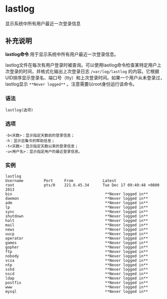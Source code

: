 #  lastlog

显示系统中所有用户最近一次登录信息

##  补充说明

**lastlog命令** 用于显示系统中所有用户最近一次登录信息。

lastlog文件在每次有用户登录时被查询。可以使用lastlog命令检查某特定用户上次登录的时间，并格式化输出上次登录日志 `
/var/log/lastlog ` 的内容。它根据UID排序显示登录名、端口号（tty）和上次登录时间。如果一个用户从未登录过，lastlog显示 `
**Never logged** ` 。注意需要以root身份运行该命令。

###  语法

    
    
    lastlog(选项)
    

###  选项

    
    
    -b<天数>：显示指定天数前的登录信息；
    -h：显示召集令的帮助信息；
    -t<天数>：显示指定天数以来的登录信息；
    -u<用户名>：显示指定用户的最近登录信息。
    

###  实例

    
    
    lastlog
    Username         Port     From             Latest
    root             pts/0    221.6.45.34      Tue Dec 17 09:40:48 +0800 2013
    bin                                         **Never logged in** 
    daemon                                      **Never logged in** 
    adm                                         **Never logged in** 
    lp                                          **Never logged in** 
    sync                                        **Never logged in** 
    shutdown                                    **Never logged in** 
    halt                                        **Never logged in** 
    mail                                        **Never logged in** 
    news                                        **Never logged in** 
    uucp                                        **Never logged in** 
    operator                                    **Never logged in** 
    games                                       **Never logged in** 
    gopher                                      **Never logged in** 
    ftp                                         **Never logged in** 
    nobody                                      **Never logged in** 
    vcsa                                        **Never logged in** 
    ntp                                         **Never logged in** 
    sshd                                        **Never logged in** 
    nscd                                        **Never logged in** 
    ldap                                        **Never logged in** 
    postfix                                     **Never logged in** 
    www                                         **Never logged in** 
    mysql                                       **Never logged in** 
    

